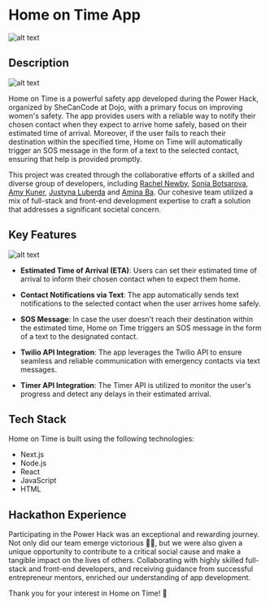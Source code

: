 # Home on Time App

![alt text](https://github.com/JLoobs/PowerHackApp-/blob/main/Screenshot%202023-07-22%20at%2000.34.45.png?raw=true)


## Description

![alt text](https://github.com/JLoobs/PowerHackApp-/blob/main/Screenshot%202023-07-22%20at%2000.34.54.png?raw=true)

Home on Time is a powerful safety app developed during the Power Hack, organized by SheCanCode at Dojo, with a primary focus on improving women's safety. The app provides users with a reliable way to notify their chosen contact when they expect to arrive home safely, based on their estimated time of arrival. Moreover, if the user fails to reach their destination within the specified time, Home on Time will automatically trigger an SOS message in the form of a text to the selected contact, ensuring that help is provided promptly.

This project was created through the collaborative efforts of a skilled and diverse group of developers, including [Rachel Newby](https://github.com/rachelnewby), [Sonia Botsarova](https://github.com/sonianb), [Amy Kuner](https://github.com/amykuner), [Justyna Luberda](https://github.com/JLoobs) and [Amina Ba](https://github.com/xamiba). Our cohesive team utilized a mix of full-stack and front-end development expertise to craft a solution that addresses a significant societal concern.

## Key Features

![alt text](https://github.com/JLoobs/PowerHackApp-/blob/main/Screenshot%202023-07-22%20at%2000.35.11.png?raw=true)

- **Estimated Time of Arrival (ETA)**: Users can set their estimated time of arrival to inform their chosen contact when to expect them home.

- **Contact Notifications via Text**: The app automatically sends text notifications to the selected contact when the user arrives home safely.

- **SOS Message**: In case the user doesn't reach their destination within the estimated time, Home on Time triggers an SOS message in the form of a text to the designated contact.

- **Twilio API Integration**: The app leverages the Twilio API to ensure seamless and reliable communication with emergency contacts via text messages.

- **Timer API Integration**: The Timer API is utilized to monitor the user's progress and detect any delays in their estimated arrival.



## Tech Stack

Home on Time is built using the following technologies:

- Next.js
- Node.js
- React
- JavaScript
- HTML

## Hackathon Experience

Participating in the Power Hack was an exceptional and rewarding journey. Not only did our team emerge victorious 🙌🏽, but we were also given a unique opportunity to contribute to a critical social cause and make a tangible impact on the lives of others. Collaborating with highly skilled full-stack and front-end developers, and receiving guidance from successful entrepreneur mentors, enriched our understanding of app development.

Thank you for your interest in Home on Time! 🚀
